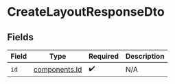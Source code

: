 # CreateLayoutResponseDto


## Fields

| Field                                          | Type                                           | Required                                       | Description                                    |
| ---------------------------------------------- | ---------------------------------------------- | ---------------------------------------------- | ---------------------------------------------- |
| `id`                                           | [components.Id](../../models/components/id.md) | :heavy_check_mark:                             | N/A                                            |